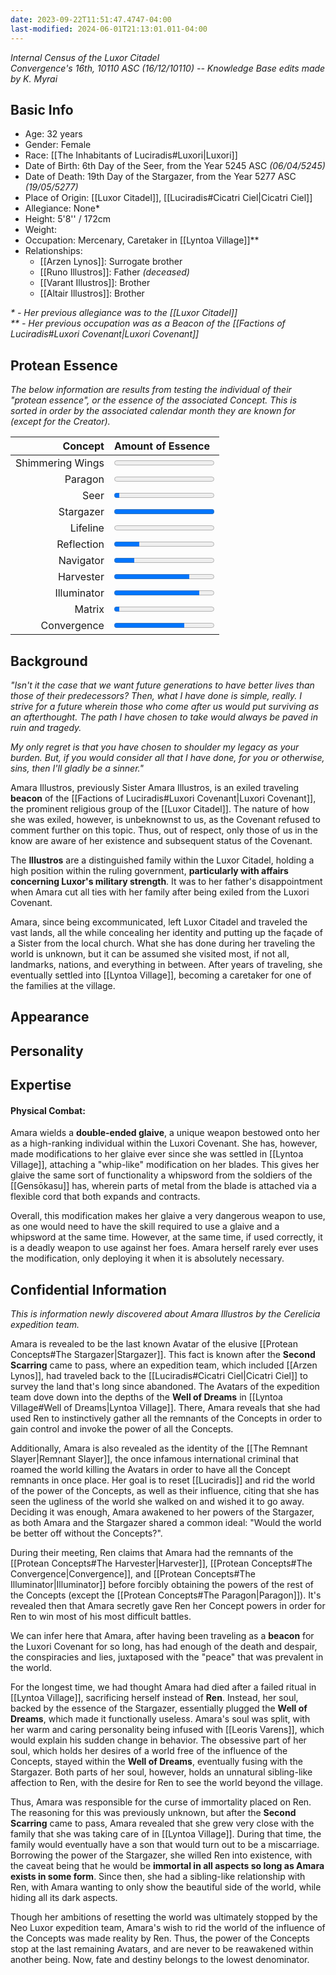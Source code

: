 ```yaml
---
date: 2023-09-22T11:51:47.4747-04:00
last-modified: 2024-06-01T21:13:01.011-04:00
---
```

*Internal Census of the Luxor Citadel*  
*Convergence's 16th, 10110 ASC (16/12/10110) -- Knowledge Base edits made by K. Myrai*
## Basic Info
- Age: 32 years
- Gender: Female
- Race: [[The Inhabitants of Luciradis#Luxori|Luxori]]
- Date of Birth: 6th Day of the Seer, from the Year 5245 ASC *(06/04/5245)*
- Date of Death: 19th Day of the Stargazer, from the Year 5277 ASC *(19/05/5277)*
- Place of Origin: [[Luxor Citadel]], [[Luciradis#Cicatri Ciel|Cicatri Ciel]]
- Allegiance: None*
- Height: 5'8'' / 172cm
- Weight:
- Occupation: Mercenary, Caretaker in [[Lyntoa Village]]**
- Relationships:
	- [[Arzen Lynos]]: Surrogate brother
	- [[Runo Illustros]]: Father *(deceased)*
	- [[Varant Illustros]]: Brother
	- [[Altair Illustros]]: Brother

_* -  Her previous allegiance was to the [[Luxor Citadel]]_  
_** - Her previous occupation was as a Beacon of the [[Factions of Luciradis#Luxori Covenant|Luxori Covenant]]_

## Protean Essence

*The below information are results from testing the individual of their "protean essence", or the essence of the associated Concept. This is sorted in order by the associated calendar month they are known for (except for the Creator).*

|      **Concept** | **Amount of Essence**                       |
| ---------------: | :------------------------------------------ |
| Shimmering Wings | <progress value="0" max="100"></progress>   |
|          Paragon | <progress value="0" max="100"></progress>   |
|             Seer | <progress value="5" max="100"></progress>   |
|        Stargazer | <progress value="100" max="100"></progress> |
|         Lifeline | <progress value="0" max="100"></progress>   |
|       Reflection | <progress value="25" max="100"></progress>  |
|        Navigator | <progress value="20" max="100"></progress>  |
|        Harvester | <progress value="75" max="100"></progress>  |
|      Illuminator | <progress value="85" max="100"></progress>  |
|           Matrix | <progress value="5" max="100"></progress>   |
|      Convergence | <progress value="70" max="100"></progress>  |

## Background

*"Isn't it the case that we want future generations to have better lives than those of their predecessors? Then, what I have done is simple, really. I strive for a future wherein those who come after us would put surviving as an afterthought. The path I have chosen to take would always be paved in ruin and tragedy.*

*My only regret is that you have chosen to shoulder my legacy as your burden. But, if you would consider all that I have done, for you or otherwise, sins, then I'll gladly be a sinner."*

Amara Illustros, previously Sister Amara Illustros, is an exiled traveling **beacon** of the [[Factions of Luciradis#Luxori Covenant|Luxori Covenant]], the prominent religious group of the [[Luxor Citadel]]. The nature of how she was exiled, however, is unbeknownst to us, as the Covenant refused to comment further on this topic. Thus, out of respect, only those of us in the know are aware of her existence and subsequent status of the Covenant.

The **Illustros** are a distinguished family within the Luxor Citadel, holding a high position within the ruling government, **particularly with affairs concerning Luxor's military strength**. It was to her father's disappointment when Amara cut all ties with her family after being exiled from the Luxori Covenant.

Amara, since being excommunicated, left Luxor Citadel and traveled the vast lands, all the while concealing her identity and putting up the façade of a Sister from the local church. What she has done during her traveling the world is unknown, but it can be assumed she visited most, if not all, landmarks, nations, and everything in between. After years of traveling, she eventually settled into [[Lyntoa Village]], becoming a caretaker for one of the families at the village.

## Appearance


## Personality


## Expertise

#### Physical Combat:

Amara wields a **double-ended glaive**, a unique weapon bestowed onto her as a high-ranking individual within the Luxori Covenant. She has, however, made modifications to her glaive ever since she was settled in [[Lyntoa Village]], attaching a "whip-like" modification on her blades. This gives her glaive the same sort of functionality a whipsword from the soldiers of the [[Gensōkasu]] has, wherein parts of metal from the blade is attached via a flexible cord that both expands and contracts.

Overall, this modification makes her glaive a very dangerous weapon to use, as one would need to have the skill required to use a glaive and a whipsword at the same time. However, at the same time, if used correctly, it is a deadly weapon to use against her foes. Amara herself rarely ever uses the modification, only deploying it when it is absolutely necessary.

## Confidential Information
*This is information newly discovered about Amara Illustros by the Cerelicia expedition team.*

Amara is revealed to be the last known Avatar of the elusive [[Protean Concepts#The Stargazer|Stargazer]]. This fact is known after the **Second Scarring** came to pass, where an expedition team, which included [[Arzen Lynos]], had traveled back to the [[Luciradis#Cicatri Ciel|Cicatri Ciel]] to survey the land that's long since abandoned. The Avatars of the expedition team dove down into the depths of the **Well of Dreams** in [[Lyntoa Village#Well of Dreams|Lyntoa Village]]. There, Amara reveals that she had used Ren to instinctively gather all the remnants of the Concepts in order to gain control and invoke the power of all the Concepts.

Additionally, Amara is also revealed as the identity of the [[The Remnant Slayer|Remnant Slayer]], the once infamous international criminal that roamed the world killing the Avatars in order to have all the Concept remnants in once place. Her goal is to reset [[Luciradis]] and rid the world of the power of the Concepts, as well as their influence, citing that she has seen the ugliness of the world she walked on and wished it to go away. Deciding it was enough, Amara awakened to her powers of the Stargazer, as both Amara and the Stargazer shared a common ideal: "Would the world be better off without the Concepts?".

During their meeting, Ren claims that Amara had the remnants of the [[Protean Concepts#The Harvester|Harvester]], [[Protean Concepts#The Convergence|Convergence]], and [[Protean Concepts#The Illuminator|Illuminator]] before forcibly obtaining the powers of the rest of the Concepts (except the [[Protean Concepts#The Paragon|Paragon]]). It's revealed then that Amara secretly gave Ren her Concept powers in order for Ren to win most of his most difficult battles.

We can infer here that Amara, after having been traveling as a **beacon** for the Luxori Covenant for so long, has had enough of the death and despair, the conspiracies and lies, juxtaposed with the "peace" that was prevalent in the world.

For the longest time, we had thought Amara had died after a failed ritual in [[Lyntoa Village]], sacrificing herself instead of **Ren**. Instead, her soul, backed by the essence of the Stargazer, essentially plugged the **Well of Dreams**, which made it functionally useless. Amara's soul was split, with her warm and caring personality being infused with [[Leoris Varens]], which would explain his sudden change in behavior. The obsessive part of her soul, which holds her desires of a world free of the influence of the Concepts, stayed within the **Well of Dreams**, eventually fusing with the Stargazer. Both parts of her soul, however, holds an unnatural sibling-like affection to Ren, with the desire for Ren to see the world beyond the village.

Thus, Amara was responsible for the curse of immortality placed on Ren. The reasoning for this was previously unknown, but after the **Second Scarring** came to pass, Amara revealed that she grew very close with the family that she was taking care of in [[Lyntoa Village]]. During that time, the family would eventually have a son that would turn out to be a miscarriage. Borrowing the power of the Stargazer, she willed Ren into existence, with the caveat being that he would be **immortal in all aspects so long as Amara exists in some form**. Since then, she had a sibling-like relationship with Ren, with Amara wanting to only show the beautiful side of the world, while hiding all its dark aspects.

Though her ambitions of resetting the world was ultimately stopped by the Neo Luxor expedition team, Amara's wish to rid the world of the influence of the Concepts was made reality by Ren. Thus, the power of the Concepts stop at the last remaining Avatars, and are never to be reawakened within another being. Now, fate and destiny belongs to the lowest denominator.

